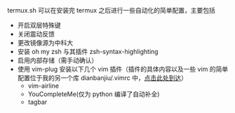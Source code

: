 termux.sh 可以在安装完 termux 之后进行一些自动化的简单配置，主要包括
- 开启双层特殊键
- 关闭震动反馈
- 更改镜像源为中科大
- 安装 oh my zsh 与其插件 zsh-syntax-highlighting
- 启用内部存储（需手动确认）
- 使用 vim-plug 安装以下几个 vim 插件（插件的具体内容以及一些 vim 的简单配置位于我的另一个库 dianbanjiu/.vimrc 中，[点击此处到达](https://github.com/dianbanjiu/.vimrc)）
    - vim-airline
    - YouCompleteMe(仅为 python 编译了自动补全)
    - tagbar

